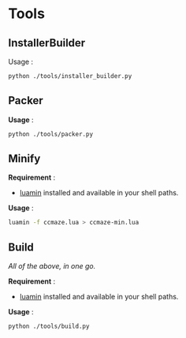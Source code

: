 # Tools

## InstallerBuilder

Usage :

```bash
python ./tools/installer_builder.py
```

## Packer

**Usage** :

```bash
python ./tools/packer.py
```

## Minify

**Requirement** : 

- [luamin](https://github.com/mathiasbynens/luamin) installed and available in your shell paths.

**Usage** :

```bash
luamin -f ccmaze.lua > ccmaze-min.lua
```

## Build

*All of the above, in one go.*

**Requirement** : 

- [luamin](https://github.com/mathiasbynens/luamin) installed and available in your shell paths.

**Usage** :

```bash
python ./tools/build.py
```